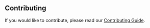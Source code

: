 ## Contributing
If you would like to contribute, please read our [Contributing Guide](CONTRIBUTING.md).
